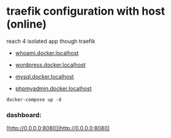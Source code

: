 # traefik configuration with host (online)

reach 4 isolated app though traefik

- [whoami.docker.localhost](http://whoami.docker.localhost/)

- [wordpress.docker.localhost](http://wordpress.docker.localhost/)

- [mysql.docker.localhost](http://mysql.docker.localhost/)

- [phpmyadmin.docker.localhost](http://phpmyadmin.docker.localhost/)

`docker-compose up -d`

### dashboard:

[http://0.0.0.0:8080](http://0.0.0.0:8080)
